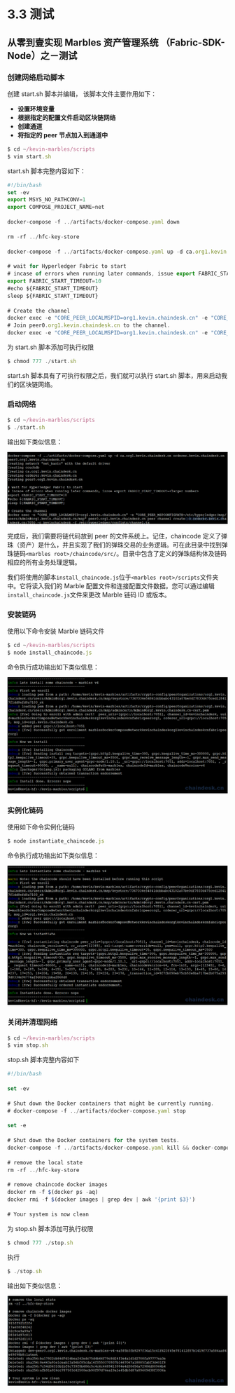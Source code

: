 # 3.3 测试

## 从零到壹实现 Marbles 资产管理系统 （Fabric-SDK-Node）之－测试

### 创建网络启动脚本

创建 start.sh 脚本并编辑， 该脚本文件主要作用如下：

*   **设置环境变量**
*   **根据指定的配置文件启动区块链网络**
*   **创建通道**
*   **将指定的 peer 节点加入到通道中**

```js
$ cd ~/kevin-marbles/scripts
$ vim start.sh 
```

start.sh 脚本完整内容如下：

```js
#!/bin/bash
set -ev
export MSYS_NO_PATHCONV=1
export COMPOSE_PROJECT_NAME=net

docker-compose -f ../artifacts/docker-compose.yaml down

rm -rf ../hfc-key-store

docker-compose -f ../artifacts/docker-compose.yaml up -d ca.org1.kevin.chaindesk.cn orderer.kevin.chaindesk.cn peer0.org1.kevin.chaindesk.cn

# wait for Hyperledger Fabric to start
# incase of errors when running later commands, issue export FABRIC_START_TIMEOUT=<larger number>
export FABRIC_START_TIMEOUT=10
#echo ${FABRIC_START_TIMEOUT}
sleep ${FABRIC_START_TIMEOUT}

# Create the channel
docker exec -e "CORE_PEER_LOCALMSPID=org1.kevin.chaindesk.cn" -e "CORE_PEER_MSPCONFIGPATH=/etc/hyperledger/msp/users/Admin@org1.kevin.chaindesk.cn/msp" peer0.org1.kevin.chaindesk.cn peer channel create -o orderer.kevin.chaindesk.cn:7050 -c kevinchaindesk -f /etc/hyperledger/configtx/channel.tx
# Join peer0.org1.kevin.chaindesk.cn to the channel.
docker exec -e "CORE_PEER_LOCALMSPID=org1.kevin.chaindesk.cn" -e "CORE_PEER_MSPCONFIGPATH=/etc/hyperledger/msp/users/Admin@org1.kevin.chaindesk.cn/msp" peer0.org1.kevin.chaindesk.cn peer channel join -b kevinchaindesk.block 
```

为 start.sh 脚本添加可执行权限

```js
$ chmod 777 ./start.sh 
```

start.sh 脚本具有了可执行权限之后，我们就可以执行 start.sh 脚本，用来启动我们的区块链网络。

### 启动网络

```js
$ cd ~/kevin-marbles/scripts
$ ./start.sh 
```

输出如下类似信息：

![env_start](img/14d892b951673d64786b5011b42869f9.jpg)

完成后，我们需要将链代码放到 peer 的文件系统上。记住，chaincode 定义了弹珠（资产）是什么，并且实现了我们的弹珠交易的业务逻辑。可在此目录中找到弹珠链码`<marbles root>/chaincode/src/`。目录中包含了定义的弹珠结构体及链码相应的所有业务处理逻辑。

我们将使用的脚本`install_chaincode.js`位于`<marbles root>/scripts`文件夹中。它将读入我们的 Marble 配置文件和连接配置文件数据。您可以通过编辑`install_chaincode.js`文件来更改 Marble 链码 ID 或版本。

### 安装链码

使用以下命令安装 Marble 链码文件

```js
$ cd ~/kevin-marbles/scripts
$ node install_chaincode.js 
```

命令执行成功输出如下类似信息：

![install_chaincode](img/7ec19e8281a1a0d735aeb94115ca7baf.jpg)

### 实例化链码

使用如下命令实例化链码

```js
$ node instantiate_chaincode.js 
```

命令执行成功输出如下类似信息：

![instantiate_chaincode](img/fe211e8284285e3d8153c006a36063b9.jpg)

### 关闭并清理网络

```js
$ cd ~/kevin-marbles/scripts
$ vim stop.sh 
```

stop.sh 脚本完整内容如下

```js
#!/bin/bash

set -ev

# Shut down the Docker containers that might be currently running.
# docker-compose -f ../artifacts/docker-compose.yaml stop

set -e

# Shut down the Docker containers for the system tests.
docker-compose -f ../artifacts/docker-compose.yaml kill && docker-compose -f ../artifacts/docker-compose.yaml down

# remove the local state
rm -rf ../hfc-key-store

# remove chaincode docker images
docker rm -f $(docker ps -aq)
docker rmi -f $(docker images | grep dev | awk '{print $3}')

# Your system is now clean 
```

为 stop.sh 脚本添加可执行权限

```js
$ chmod 777 ./stop.sh 
```

执行

```js
$ ./stop.sh 
```

输出如下类似信息：

![env_clean](img/bcd24d3c90a26b8cbe601766325cb5e7.jpg)
